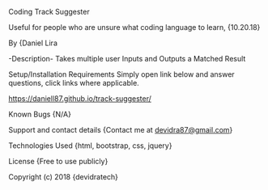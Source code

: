 Coding Track Suggester

Useful for people who are unsure what coding language to learn, {10.20.18}

By {Daniel Lira

-Description-
Takes multiple user Inputs and Outputs a Matched Result

Setup/Installation Requirements
Simply open link below and answer questions, click links where applicable.

https://daniell87.github.io/track-suggester/

Known Bugs
{N/A}

Support and contact details
{Contact me at devidra87@gmail.com}

Technologies Used
{html, bootstrap, css, jquery}

License
{Free to use publicly}

Copyright (c) 2018 {devidratech}
